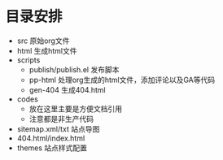 # 目录安排

- src 原始org文件
- html 生成html文件
- scripts
   - publish/publish.el 发布脚本
   - pp-html 处理org生成的html文件，添加评论以及GA等代码
   - gen-404 生成404.html
- codes
   - 放在这里主要是方便文档引用
   - 注意都是非生产代码
- sitemap.xml/txt 站点导图
- 404.html/index.html
- themes 站点样式配置
